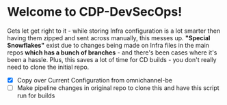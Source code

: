 # Welcome to CDP-DevSecOps! 
Gets let get right to it - while storing Infra configuration is a lot smarter then having them zipped and sent across manually, this messes up.
**"Special Snowflakes"** exist due to changes being made on Infra files in the main repos **which has a bunch of branches** - and there's been cases where it's been a hassle. Plus, this saves a lot of time for CD builds - you don't really need to clone the initial repo.

 - [x] Copy over Current Configuration from omnichannel-be
 - [ ] Make pipeline changes in original repo to clone this and have this script run for builds